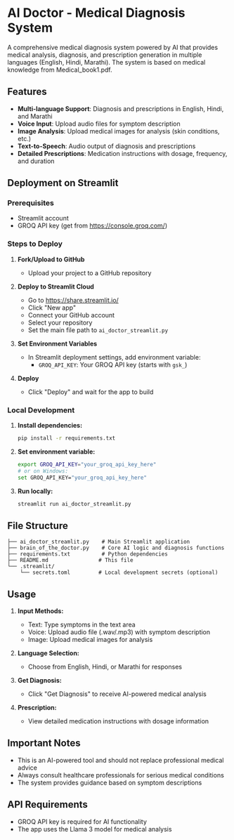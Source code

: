 # AI Doctor - Medical Diagnosis System

A comprehensive medical diagnosis system powered by AI that provides medical analysis, diagnosis, and prescription generation in multiple languages (English, Hindi, Marathi). The system is based on medical knowledge from Medical_book1.pdf.

## Features

- **Multi-language Support**: Diagnosis and prescriptions in English, Hindi, and Marathi
- **Voice Input**: Upload audio files for symptom description
- **Image Analysis**: Upload medical images for analysis (skin conditions, etc.)
- **Text-to-Speech**: Audio output of diagnosis and prescriptions
- **Detailed Prescriptions**: Medication instructions with dosage, frequency, and duration

## Deployment on Streamlit

### Prerequisites
- Streamlit account
- GROQ API key (get from https://console.groq.com/)

### Steps to Deploy

1. **Fork/Upload to GitHub**
   - Upload your project to a GitHub repository

2. **Deploy to Streamlit Cloud**
   - Go to https://share.streamlit.io/
   - Click "New app"
   - Connect your GitHub account
   - Select your repository
   - Set the main file path to `ai_doctor_streamlit.py`

3. **Set Environment Variables**
   - In Streamlit deployment settings, add environment variable:
     - `GROQ_API_KEY`: Your GROQ API key (starts with `gsk_`)

4. **Deploy**
   - Click "Deploy" and wait for the app to build

### Local Development

1. **Install dependencies:**
   ```bash
   pip install -r requirements.txt
   ```

2. **Set environment variable:**
   ```bash
   export GROQ_API_KEY="your_groq_api_key_here"
   # or on Windows:
   set GROQ_API_KEY="your_groq_api_key_here"
   ```

3. **Run locally:**
   ```bash
   streamlit run ai_doctor_streamlit.py
   ```

## File Structure

```
├── ai_doctor_streamlit.py    # Main Streamlit application
├── brain_of_the_doctor.py    # Core AI logic and diagnosis functions
├── requirements.txt          # Python dependencies
├── README.md                # This file
└── .streamlit/
    └── secrets.toml         # Local development secrets (optional)
```

## Usage

1. **Input Methods:**
   - Text: Type symptoms in the text area
   - Voice: Upload audio file (.wav/.mp3) with symptom description
   - Image: Upload medical images for analysis

2. **Language Selection:**
   - Choose from English, Hindi, or Marathi for responses

3. **Get Diagnosis:**
   - Click "Get Diagnosis" to receive AI-powered medical analysis

4. **Prescription:**
   - View detailed medication instructions with dosage information

## Important Notes

- This is an AI-powered tool and should not replace professional medical advice
- Always consult healthcare professionals for serious medical conditions
- The system provides guidance based on symptom descriptions

## API Requirements

- GROQ API key is required for AI functionality
- The app uses the Llama 3 model for medical analysis
